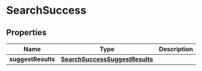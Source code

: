 
# SearchSuccess

## Properties
Name | Type | Description | Notes
------------ | ------------- | ------------- | -------------
**suggestResults** | [**SearchSuccessSuggestResults**](SearchSuccessSuggestResults.md) |  |  [optional]



